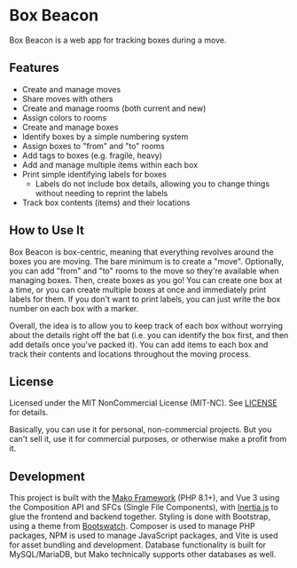 # Box Beacon
Box Beacon is a web app for tracking boxes during a move.

## Features
- Create and manage moves
- Share moves with others
- Create and manage rooms (both current and new)
- Assign colors to rooms
- Create and manage boxes
- Identify boxes by a simple numbering system
- Assign boxes to "from" and "to" rooms
- Add tags to boxes (e.g. fragile, heavy)
- Add and manage multiple items within each box
- Print simple identifying labels for boxes
	- Labels do not include box details, allowing you to change things without needing to reprint the labels
- Track box contents (items) and their locations

## How to Use It
Box Beacon is box-centric, meaning that everything revolves around the boxes you are moving. The bare minimum is to create a "move". Optionally, you can add "from" and "to" rooms to the move so they're available when managing boxes. Then, create boxes as you go! You can create one box at a time, or you can create multiple boxes at once and immediately print labels for them. If you don't want to print labels, you can just write the box number on each box with a marker.

Overall, the idea is to allow you to keep track of each box without worrying about the details right off the bat (i.e. you can identify the box first, and then add details once you've packed it). You can add items to each box and track their contents and locations throughout the moving process.

## License
Licensed under the MIT NonCommercial License (MIT-NC). See [LICENSE](LICENSE) for details.

Basically, you can use it for personal, non-commercial projects. But you can't sell it, use it for commercial purposes, or otherwise make a profit from it.

## Development
This project is built with the [Mako Framework](https://makoframework.com/docs/10.0) (PHP 8.1+), and Vue 3 using the Composition API and SFCs (Single File Components), with [Inertia.js](https://inertiajs.com/) to glue the frontend and backend together. Styling is done with Bootstrap, using a theme from [Bootswatch](https://bootswatch.com/). Composer is used to manage PHP packages, NPM is used to manage JavaScript packages, and Vite is used for asset bundling and development. Database functionality is built for MySQL/MariaDB, but Mako technically supports other databases as well.